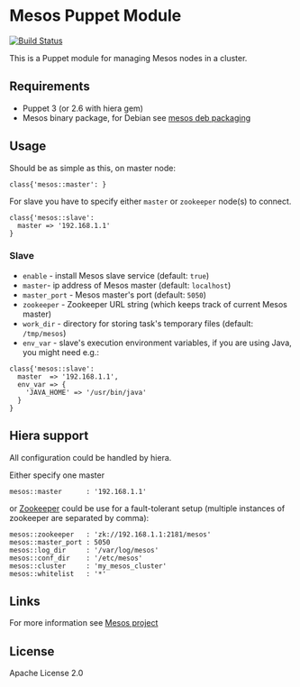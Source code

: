 # Mesos Puppet Module
[![Build Status](https://travis-ci.org/deric/puppet-mesos.png)](https://travis-ci.org/deric/puppet-mesos)

This is a Puppet module for managing Mesos nodes in a cluster.

## Requirements

  * Puppet 3 (or 2.6 with hiera gem)
  * Mesos binary package, for Debian see [mesos deb packaging](https://github.com/deric/mesos-deb-packaging)

## Usage

  Should be as simple as this, on master node:

```puppet
class{'mesos::master': }
```

  For slave you have to specify either `master` or `zookeeper` node(s) to connect.

```puppet
class{'mesos::slave':
  master => '192.168.1.1'
}
```

### Slave

 - `enable` - install Mesos slave service (default: `true`)
 - `master`- ip address of Mesos master (default: `localhost`)
 - `master_port` - Mesos master's port (default: `5050`)
 - `zookeeper` - Zookeeper URL string (which keeps track
             of current Mesos master)
 - `work_dir` - directory for storing task's temporary files (default: `/tmp/mesos`)
 - `env_var` - slave's execution environment variables, if you are using
 Java, you might need e.g.:

```puppet
class{'mesos::slave':
  master  => '192.168.1.1',
  env_var => {
    'JAVA_HOME' => '/usr/bin/java'
  }
}
```

## Hiera support

  All configuration could be handled by hiera.

  Either specify one master

    mesos::master      : '192.168.1.1'

  or [Zookeeper](http://zookeeper.apache.org/) could be use for a fault-tolerant setup (multiple instances of zookeeper are separated by comma):

    mesos::zookeeper   : 'zk://192.168.1.1:2181/mesos'
    mesos::master_port : 5050
    mesos::log_dir     : '/var/log/mesos'
    mesos::conf_dir    : '/etc/mesos'
    mesos::cluster     : 'my_mesos_cluster'
    mesos::whitelist   : '*'


## Links

For more information see [Mesos project](http://mesos.apache.org/)

## License

Apache License 2.0

